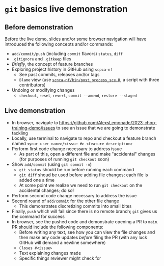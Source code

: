 # `git` basics live demonstration


## Before demonstration

Before the live demo, slides and/or some browser navigation will have introduced the following concepts and/or commands:

- `add/commit/push` (including `commit` flavors) `status`, `diff`
- `.gitignore` and `.gitkeep` files
- _Briefly_, the concept of feature branches
- Exploring project history in GitHub using `scpca-nf`
  - See past commits, releases and/or tags
  - `Blame` view (use [`scpca-nf/bin/post_process_sce.R`](https://github.com/AlexsLemonade/scpca-nf/blob/main/bin/post_process_sce.R), a script with three contributors)
- Undoing or modifying changes
  - `checkout`, `reset`, `revert`, `commit --amend`, `restore --staged`

## Live demonstration

- In browser, navigate to https://github.com/AlexsLemonade/2023-chop-training-demo/issues to see an issue that we are going to demonstrate tackling
- Locally, use terminal to navigate to repo and checkout a feature branch named `<your user name>/<issue #>-<feature description>`
- Perform first code change necessary to address issue
  - As part of this, open a different file and make "accidental" changes (for purposes of running `git checkout` soon)
- Show `add/commit` (using `git commit -m`)
  - `git status` should be run before running each command
  - `git diff` shoud be used before adding file changes; each file is added one a time
  - At some point we realize we need to run `git checkout` on the accidental changes; do so!
- Perform second code change necessary to address the issue
- Second round of `add/commit` for the other file change
  - This demonstrates discretizing commits into small bites
- Finally, `push` which will fail since there is no remote branch; `git` gives us the command for success
- In browser, see the pushed code and demonstrate opening a PR to `main`. PR should include the following components:
  - Before writing any text, see how you can view the file changes and then make any code updates _before_ filing the PR (with any luck GitHub will demand a newline somewhere)
  - `Closes #<issue>`
  - Text explaining changes made
  - Specific things reviewer might check for
